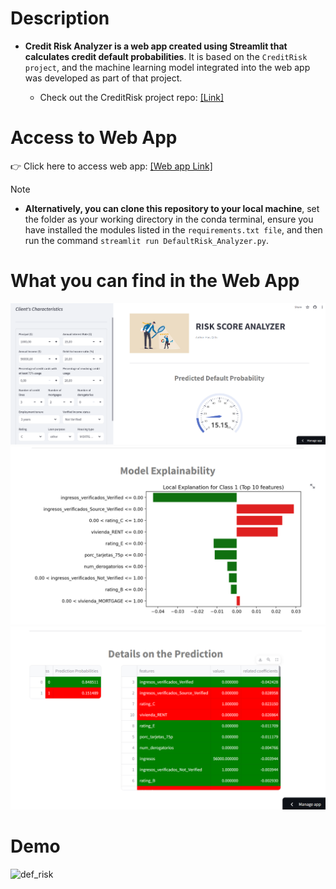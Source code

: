 # Description
- **Credit Risk Analyzer is a web app created using Streamlit that calculates credit default probabilities**. It is based on the `CreditRisk project`, and the machine learning model integrated into the web app was developed as part of that project.
  
  - Check out the CreditRisk project repo: [[Link]](https://github.com/Haoqi9/Personal_Projects/tree/master/CreditRisk)

# Access to Web App
👉 Click here to access web app: [[Web app Link]](https://creditriskwebappst-lmmesu5xdk4m45fu9icbmf.streamlit.app/) <br>
> [!NOTE]
> - **Alternatively, you can clone this repository to your local machine**, set the folder as your working directory in the conda terminal, ensure you have installed the modules listed in the `requirements.txt file`, and then run the command `streamlit run DefaultRisk_Analyzer.py`.

# What you can find in the Web App
![display1](./Images/display1.png)
![display2](./Images/display2.png)
![display3](./Images/display3.png)

# Demo
![def_risk](https://github.com/Haoqi9/CreditRisk_webapp_st/assets/159468032/3550b824-08e0-4cf6-b013-104e0c2cf607)
